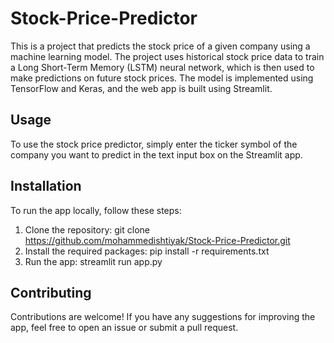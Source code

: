 # Stock-Price-Predictor
This is a project that predicts the stock price of a given company using a machine learning model. The project uses historical stock price data to train a Long Short-Term Memory (LSTM) neural network, which is then used to make predictions on future stock prices. The model is implemented using TensorFlow and Keras, and the web app is built using Streamlit.

## Usage
To use the stock price predictor, simply enter the ticker symbol of the company you want to predict in the text input box on the Streamlit app.

## Installation
To run the app locally, follow these steps:

1. Clone the repository: git clone https://github.com/mohammedishtiyak/Stock-Price-Predictor.git
2. Install the required packages: pip install -r requirements.txt
3. Run the app: streamlit run app.py

## Contributing
Contributions are welcome! If you have any suggestions for improving the app, feel free to open an issue or submit a pull request.
